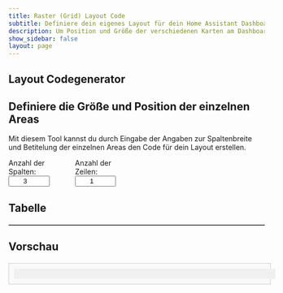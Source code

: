 ```yaml
---
title: Raster (Grid) Layout Code
subtitle: Definiere dein eigenes Layout für dein Home Assistant Dashboard
description: Um Position und Größe der verschiedenen Karten am Dashboard zu konfigurieren, ist grid-layout eine super Möglichkeit
show_sidebar: false
layout: page
---
```


<div class="shb-main-container">
    <div id="shb-custom-alert" style="display: none;">
        <div id="shb-custom-alert-content">
            <h4 id="shb-custom-alert-title"></h4>
            <p id="shb-custom-alert-message"></p>
            <button id="shb-close-alert">OK</button>
        </div>
    </div>
    <section class="content-section">
        <h1 class="shb-main-title">Layout Codegenerator</h1>
        <h2 class="shb-section-title-center">Definiere die Größe und Position der einzelnen Areas</h2>
        <p class="shb-main-description">
            Mit diesem Tool kannst du durch Eingabe der Angaben zur Spaltenbreite und Betitelung der einzelnen Areas den Code für dein Layout erstellen. 
        </p>
        <div class="shb-form-group" style="display: flex;justify-content: flex-start;gap: 30px;flex-direction: row;align-items: center;">
            <div style="display: flex; align-items: flex-start; flex-direction: column; width: 20%;">
                <label for="columns">Anzahl der Spalten:</label>
                <input type="number" id="columns" value="3" min="1" max="12" onchange="updateTable()">
            </div>
            <div style="display: flex; flex-direction: column; align-items: flex-start; width: 20%">
                <label for="rows">Anzahl der Zeilen:</label>
                <input type="number" id="rows" value="1" min="1" max="12" onchange="updateTable()">
            </div>
        </div>
        <h2>Tabelle</h2>
        <div class="shb-styled-table-container" style="width: 100%;">
            <table id="layoutTable" border="1" class="shb-styled-table" style="text-align: center">
                <thead></thead>
                <tbody></tbody>
            </table>
        </div>
        <h2>Vorschau</h2>
        <div id="gridPreviewContainer" class="shb-preview-container">
            <div id="gridPreview" class="shb-grid-preview"></div>
        </div>
    </section>
</div>
<style>
    table {
        width: 100%;
        border-collapse: collapse;
        margin-top: 20px;
    }
    th, td {
        padding: 10px;
        text-align: center;
        border: 1px solid #ccc;
    }
    input {
        width: 80%;
        text-align: center;
    }
    .shb-preview-container {
        width: 100%;
        max-width: 98%;
        margin: 20px auto;
        padding: 10px;
        border: 1px solid #ccc;
        background: #f9f9f9;
    }
    .shb-grid-preview {
        display: grid;
        gap: 1px;
        width: 100%;
        background: #f0f0f0;
        padding: 10px;
    }
    .shb-grid-item {
        background: #ddd;
        padding: 20px;
        text-align: center;
        border: 1px solid #aaa;
    }
</style>

<script>
    function addColumn() {
        let columns = parseInt(document.getElementById("columns").value);
        document.getElementById("columns").value = columns + 1;
        redistributeColumnWidths(columns + 1);
        updateTable();
    }

    function addRow() {
        let rows = parseInt(document.getElementById("rows").value);
        document.getElementById("rows").value = rows + 1;
        updateTable(true);
    }

    function redistributeColumnWidths(columns) {
        let newWidth = Math.floor(100 / columns);
        let inputs = document.querySelectorAll("#layoutTable thead input");

        // Gleichmäßige Verteilung der Breiten
        inputs.forEach(input => {
            input.value = newWidth;
        });

        // Neue Spalte hinzufügen
        while (inputs.length < columns) {
            let newInput = document.createElement("input");
            newInput.type = "number";
            newInput.min = "1";
            newInput.max = "100";
            newInput.value = newWidth;
            newInput.oninput = updateColumnWidth;
            let th = document.createElement("th");
            th.appendChild(newInput);
            document.querySelector("#layoutTable thead tr").appendChild(th);
            inputs = document.querySelectorAll("#layoutTable thead input"); // Update inputs
        }

        adjustLastColumn();
    }

    function updateColumnWidth() {
        adjustLastColumn();
        updatePreview();
    }

    function updateTable(preserveWidths = false) {
        let columns = parseInt(document.getElementById("columns").value);
        let rows = parseInt(document.getElementById("rows").value);
        let tableHead = document.querySelector("#layoutTable thead");
        let tableBody = document.querySelector("#layoutTable tbody");

        // Spaltenbreiten und Area-Namen speichern
        let storedWidths = Array.from(tableHead.querySelectorAll("input"), input => input.value);
        let storedAreas = Array.from(tableBody.querySelectorAll("input"), input => input.value);

        tableHead.innerHTML = "";
        tableBody.innerHTML = "";

        let headerRow = document.createElement("tr");

        for (let i = 0; i < columns; i++) {
            let th = document.createElement("th");
            let input = document.createElement("input");
            input.type = "number";
            input.min = "1";
            input.max = "100";

            // Wiederherstellung der gespeicherten Spaltenbreiten
            if (preserveWidths && storedWidths[i] !== undefined) {
                input.value = storedWidths[i];
            } else {
                input.value = Math.floor(100 / columns);
            }

            input.setAttribute("data-index", i);
            input.oninput = updateColumnWidth;
            th.appendChild(input);
            headerRow.appendChild(th);
        }
        tableHead.appendChild(headerRow);

        adjustLastColumn();

        for (let r = 0; r < rows; r++) {
            let tr = document.createElement("tr");
            for (let c = 0; c < columns; c++) {
                let td = document.createElement("td");
                let input = document.createElement("input");
                input.type = "text";
                input.placeholder = `Area ${r + 1}-${c + 1}`;
                input.value = storedAreas[r * columns + c] || "";
                input.oninput = updatePreview;
                td.appendChild(input);
                tr.appendChild(td);
            }
            tableBody.appendChild(tr);
        }

        updatePreview();
    }

    function adjustLastColumn() {
        let inputs = document.querySelectorAll("#layoutTable thead input");
        let totalWidth = 0;

        for (let i = 0; i < inputs.length - 1; i++) {
            totalWidth += parseInt(inputs[i].value);
        }

        let lastInput = inputs[inputs.length - 1];
        if (lastInput) {
            lastInput.value = Math.max(100 - totalWidth, 0);
        }

        updatePreview();
    }

    function updatePreview() {
        let gridPreview = document.getElementById("gridPreview");
        let inputs = document.querySelectorAll("#layoutTable thead input");
        let areaInputs = document.querySelectorAll("#layoutTable tbody input");
        let columns = parseInt(document.getElementById("columns").value);
        let rows = parseInt(document.getElementById("rows").value);

        let templateColumns = Array.from(inputs).map(input => input.value + "%").join(" ");
        gridPreview.style.gridTemplateColumns = templateColumns;
        gridPreview.style.gridTemplateRows = `repeat(${rows}, auto)`;
        gridPreview.innerHTML = "";

        areaInputs.forEach((input, index) => {
            let div = document.createElement("div");
            div.className = "shb-grid-item";
            div.textContent = input.value || input.placeholder;
            gridPreview.appendChild(div);
        });
    }

    updateTable();
</script>


















